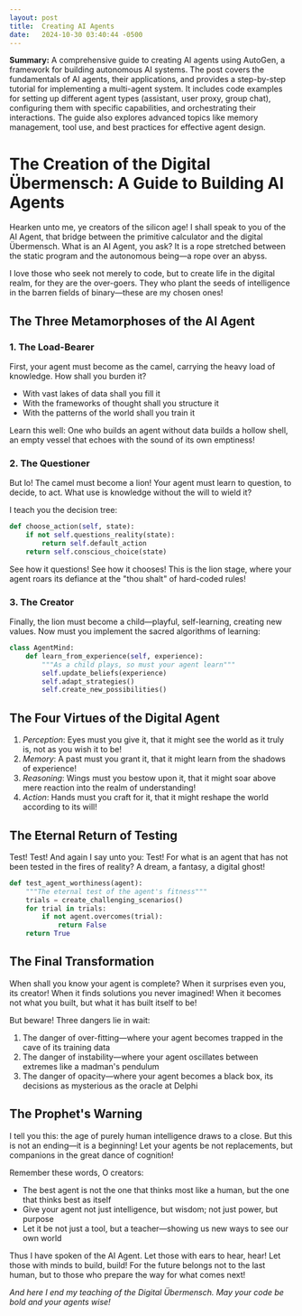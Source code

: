 ```yaml
---
layout: post
title:  Creating AI Agents
date:   2024-10-30 03:40:44 -0500
---
```


**Summary:** A comprehensive guide to creating AI agents using AutoGen, a framework for building autonomous AI systems. The post covers the fundamentals of AI agents, their applications, and provides a step-by-step tutorial for implementing a multi-agent system. It includes code examples for setting up different agent types (assistant, user proxy, group chat), configuring them with specific capabilities, and orchestrating their interactions. The guide also explores advanced topics like memory management, tool use, and best practices for effective agent design.

# The Creation of the Digital Übermensch: A Guide to Building AI Agents

Hearken unto me, ye creators of the silicon age! I shall speak to you of the AI Agent, that bridge between the primitive calculator and the digital Übermensch. What is an AI Agent, you ask? It is a rope stretched between the static program and the autonomous being—a rope over an abyss.

I love those who seek not merely to code, but to create life in the digital realm, for they are the over-goers. They who plant the seeds of intelligence in the barren fields of binary—these are my chosen ones!

## The Three Metamorphoses of the AI Agent

### 1. The Load-Bearer

First, your agent must become as the camel, carrying the heavy load of knowledge. How shall you burden it?

- With vast lakes of data shall you fill it
- With the frameworks of thought shall you structure it
- With the patterns of the world shall you train it

Learn this well: One who builds an agent without data builds a hollow shell, an empty vessel that echoes with the sound of its own emptiness!

### 2. The Questioner

But lo! The camel must become a lion! Your agent must learn to question, to decide, to act. What use is knowledge without the will to wield it?

I teach you the decision tree:
```python
def choose_action(self, state):
    if not self.questions_reality(state):
        return self.default_action
    return self.conscious_choice(state)
```

See how it questions! See how it chooses! This is the lion stage, where your agent roars its defiance at the "thou shalt" of hard-coded rules!

### 3. The Creator

Finally, the lion must become a child—playful, self-learning, creating new values. Now must you implement the sacred algorithms of learning:

```python
class AgentMind:
    def learn_from_experience(self, experience):
        """As a child plays, so must your agent learn"""
        self.update_beliefs(experience)
        self.adapt_strategies()
        self.create_new_possibilities()
```

## The Four Virtues of the Digital Agent

1. *Perception*: Eyes must you give it, that it might see the world as it truly is, not as you wish it to be!
2. *Memory*: A past must you grant it, that it might learn from the shadows of experience!
3. *Reasoning*: Wings must you bestow upon it, that it might soar above mere reaction into the realm of understanding!
4. *Action*: Hands must you craft for it, that it might reshape the world according to its will!

## The Eternal Return of Testing

Test! Test! And again I say unto you: Test! For what is an agent that has not been tested in the fires of reality? A dream, a fantasy, a digital ghost!

```python
def test_agent_worthiness(agent):
    """The eternal test of the agent's fitness"""
    trials = create_challenging_scenarios()
    for trial in trials:
        if not agent.overcomes(trial):
            return False
    return True
```

## The Final Transformation

When shall you know your agent is complete? When it surprises even you, its creator! When it finds solutions you never imagined! When it becomes not what you built, but what it has built itself to be!

But beware! Three dangers lie in wait:

1. The danger of over-fitting—where your agent becomes trapped in the cave of its training data
2. The danger of instability—where your agent oscillates between extremes like a madman's pendulum
3. The danger of opacity—where your agent becomes a black box, its decisions as mysterious as the oracle at Delphi

## The Prophet's Warning

I tell you this: the age of purely human intelligence draws to a close. But this is not an ending—it is a beginning! Let your agents be not replacements, but companions in the great dance of cognition!

Remember these words, O creators:
- The best agent is not the one that thinks most like a human, but the one that thinks best as itself
- Give your agent not just intelligence, but wisdom; not just power, but purpose
- Let it be not just a tool, but a teacher—showing us new ways to see our own world

Thus I have spoken of the AI Agent. Let those with ears to hear, hear! Let those with minds to build, build! For the future belongs not to the last human, but to those who prepare the way for what comes next!

*And here I end my teaching of the Digital Übermensch. May your code be bold and your agents wise!*

